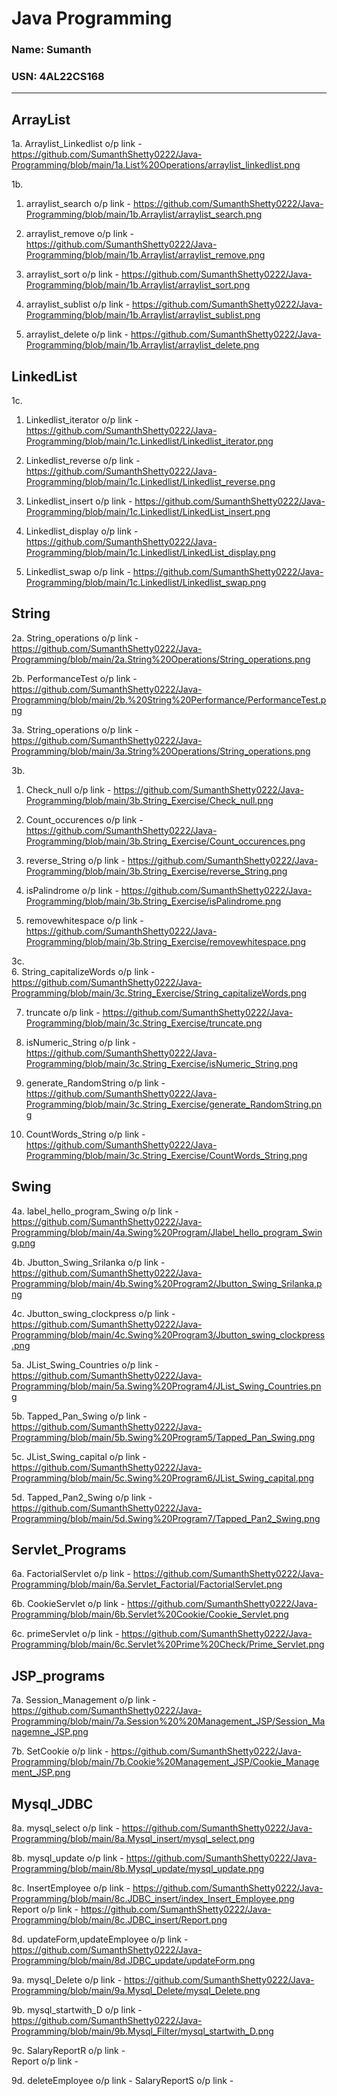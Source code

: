# Java Programming

###  Name: Sumanth 
###  USN: 4AL22CS168

---

##  ArrayList
1a. Arraylist_Linkedlist o/p link - https://github.com/SumanthShetty0222/Java-Programming/blob/main/1a.List%20Operations/arraylist_linkedlist.png  

1b.  
1. arraylist_search o/p link - https://github.com/SumanthShetty0222/Java-Programming/blob/main/1b.Arraylist/arraylist_search.png  


2. arraylist_remove o/p link - https://github.com/SumanthShetty0222/Java-Programming/blob/main/1b.Arraylist/arraylist_remove.png


3. arraylist_sort o/p link - https://github.com/SumanthShetty0222/Java-Programming/blob/main/1b.Arraylist/arraylist_sort.png

4. arraylist_sublist o/p link - https://github.com/SumanthShetty0222/Java-Programming/blob/main/1b.Arraylist/arraylist_sublist.png


5. arraylist_delete o/p link - https://github.com/SumanthShetty0222/Java-Programming/blob/main/1b.Arraylist/arraylist_delete.png 

## LinkedList  
1c.  
1. Linkedlist_iterator o/p link - https://github.com/SumanthShetty0222/Java-Programming/blob/main/1c.Linkedlist/Linkedlist_iterator.png


2. Linkedlist_reverse o/p link - https://github.com/SumanthShetty0222/Java-Programming/blob/main/1c.Linkedlist/Linkedlist_reverse.png

3. Linkedlist_insert o/p link - https://github.com/SumanthShetty0222/Java-Programming/blob/main/1c.Linkedlist/LinkedList_insert.png

4. Linkedlist_display o/p link - https://github.com/SumanthShetty0222/Java-Programming/blob/main/1c.Linkedlist/LinkedList_display.png

5. Linkedlist_swap o/p link - https://github.com/SumanthShetty0222/Java-Programming/blob/main/1c.Linkedlist/Linkedlist_swap.png

## String
2a. String_operations o/p link - https://github.com/SumanthShetty0222/Java-Programming/blob/main/2a.String%20Operations/String_operations.png  

2b. PerformanceTest o/p link - https://github.com/SumanthShetty0222/Java-Programming/blob/main/2b.%20String%20Performance/PerformanceTest.png

3a. String_operations o/p link - https://github.com/SumanthShetty0222/Java-Programming/blob/main/3a.String%20Operations/String_operations.png

3b.  
1. Check_null o/p link - https://github.com/SumanthShetty0222/Java-Programming/blob/main/3b.String_Exercise/Check_null.png

2. Count_occurences o/p link - https://github.com/SumanthShetty0222/Java-Programming/blob/main/3b.String_Exercise/Count_occurences.png

3. reverse_String o/p link - https://github.com/SumanthShetty0222/Java-Programming/blob/main/3b.String_Exercise/reverse_String.png

4. isPalindrome o/p link - https://github.com/SumanthShetty0222/Java-Programming/blob/main/3b.String_Exercise/isPalindrome.png

5. removewhitespace o/p link - https://github.com/SumanthShetty0222/Java-Programming/blob/main/3b.String_Exercise/removewhitespace.png

3c.  
6. String_capitalizeWords o/p link - https://github.com/SumanthShetty0222/Java-Programming/blob/main/3c.String_Exercise/String_capitalizeWords.png
 
7. truncate o/p link - https://github.com/SumanthShetty0222/Java-Programming/blob/main/3c.String_Exercise/truncate.png

8. isNumeric_String o/p link - https://github.com/SumanthShetty0222/Java-Programming/blob/main/3c.String_Exercise/isNumeric_String.png

9. generate_RandomString o/p link - https://github.com/SumanthShetty0222/Java-Programming/blob/main/3c.String_Exercise/generate_RandomString.png

10. CountWords_String o/p link - https://github.com/SumanthShetty0222/Java-Programming/blob/main/3c.String_Exercise/CountWords_String.png


## Swing
4a. label_hello_program_Swing o/p link - https://github.com/SumanthShetty0222/Java-Programming/blob/main/4a.Swing%20Program/Jlabel_hello_program_Swing.png

4b. Jbutton_Swing_Srilanka o/p link - https://github.com/SumanthShetty0222/Java-Programming/blob/main/4b.Swing%20Program2/Jbutton_Swing_Srilanka.png

4c. Jbutton_swing_clockpress o/p link - https://github.com/SumanthShetty0222/Java-Programming/blob/main/4c.Swing%20Program3/Jbutton_swing_clockpress.png

5a. JList_Swing_Countries o/p link - https://github.com/SumanthShetty0222/Java-Programming/blob/main/5a.Swing%20Program4/JList_Swing_Countries.png

5b. Tapped_Pan_Swing o/p link - https://github.com/SumanthShetty0222/Java-Programming/blob/main/5b.Swing%20Program5/Tapped_Pan_Swing.png

5c. JList_Swing_capital o/p link - https://github.com/SumanthShetty0222/Java-Programming/blob/main/5c.Swing%20Program6/JList_Swing_capital.png

5d. Tapped_Pan2_Swing o/p link - https://github.com/SumanthShetty0222/Java-Programming/blob/main/5d.Swing%20Program7/Tapped_Pan2_Swing.png

##  Servlet_Programs
   6a. FactorialServlet o/p link - https://github.com/SumanthShetty0222/Java-Programming/blob/main/6a.Servlet_Factorial/FactorialServlet.png

   6b. CookieServlet o/p link - https://github.com/SumanthShetty0222/Java-Programming/blob/main/6b.Servlet%20Cookie/Cookie_Servlet.png

   6c. primeServlet o/p link - https://github.com/SumanthShetty0222/Java-Programming/blob/main/6c.Servlet%20Prime%20Check/Prime_Servlet.png

##  JSP_programs 
  7a. Session_Management o/p link - https://github.com/SumanthShetty0222/Java-Programming/blob/main/7a.Session%20%20Management_JSP/Session_Managemne_JSP.png

  7b. SetCookie o/p link - https://github.com/SumanthShetty0222/Java-Programming/blob/main/7b.Cookie%20Management_JSP/Cookie_Management_JSP.png

  ## Mysql_JDBC
8a. mysql_select o/p link - https://github.com/SumanthShetty0222/Java-Programming/blob/main/8a.Mysql_insert/mysql_select.png

  8b. mysql_update o/p link - https://github.com/SumanthShetty0222/Java-Programming/blob/main/8b.Mysql_update/mysql_update.png

  8c. InsertEmployee o/p link - https://github.com/SumanthShetty0222/Java-Programming/blob/main/8c.JDBC_insert/index_Insert_Employee.png  
    Report o/p link - https://github.com/SumanthShetty0222/Java-Programming/blob/main/8c.JDBC_insert/Report.png
    
8d. updateForm,updateEmployee o/p link - https://github.com/SumanthShetty0222/Java-Programming/blob/main/8d.JDBC_update/updateForm.png

9a. mysql_Delete o/p link - https://github.com/SumanthShetty0222/Java-Programming/blob/main/9a.Mysql_Delete/mysql_Delete.png

  9b. mysql_startwith_D o/p link - https://github.com/SumanthShetty0222/Java-Programming/blob/main/9b.Mysql_Filter/mysql_startwith_D.png
  
  9c. SalaryReportR o/p link -   
    Report o/p link - 

9d. deleteEmployee o/p link - 
    SalaryReportS o/p link - 

